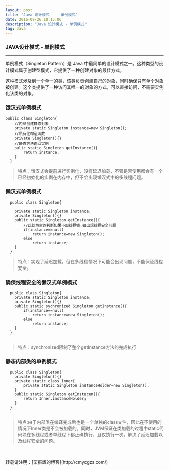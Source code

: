 ```yaml
---
layout: post
title: "Java 设计模式 -   单例模式"
date: 2016-09-26 18:15:06 
description: "Java 设计模式 - 单例模式"
tag: Java
---
```



### JAVA设计模式 - 单例模式

---

  单例模式（Singleton Pattern）是 Java 中最简单的设计模式之一。这种类型的设计模式属于创建型模式，它提供了一种创建对象的最佳方式。

  这种模式涉及到一个单一的类，该类负责创建自己的对象，同时确保只有单个对象被创建。这个类提供了一种访问其唯一的对象的方式，可以直接访问，不需要实例化该类的对象。
  
###  饿汉式单例模式
	  

```
public class Singleton{
    //内部创建静态对象
    private static Singleton instance=new Singleton();
    //私有化构造函数
    private Singleton(){}
    //静态方法返回实例
    pulic static Singleton getInstance(){
        return instance;
    }
  }
```

  
 
 
  > 特点：饿汉式会提前进行实例化，没有延迟加载，不管是否使用都会有一个已经初始化的实例在内存中，但不会出现懒汉式中的多线程问题。
  
### 懒汉式单例模式
```
  public class Singleton{
  
    private static Singleton instance;
    private Singleton(){}
    public static Singleton getInstance(){
        //此处为空的判断如果不加线程锁,会出现线程安全问题
        if(instance==null)
            return instance=new Singleton();
        else
            return instance;
    }
  }
```
  
  > 特点：实现了延迟加载，但在多线程情况下可能会出现问题，不能保证线程安全。
  
### 确保线程安全的懒汉式单例模式
```
  public class Singleton{
    private static Singleton instance;
    private Singleton(){}
    public static sychronized Singleton getInstance(){
        if(instance==null)
            return instance=new Singleton();
        else
            return instance;
    }
  }
  
```
  > 特点：synchronized限制了整个getInstance方法的完成执行

### 静态内部类的单例模式
  
```
  public class Singleton{
    private Singleton(){}
    private static class Inner{
        private static Singleton instanceHolder=new Singleton();
    }
    public static Singleton getInstacen(){
        return Inner.instanceHolder;
    }
  }
  
```
> 特点:由于内部类在编译完成后也是一个单独的class文件，因此在不使用的情况下Inner类是不会被加载的。同时，JVM保证在类加载的过程中static代码块在多线程或者单线程下都正确执行，且仅执行一次。解决了延迟加载以及线程安全的问题。
<br/>
<br/>
转载请注明：[栗振辉的博客](http://cmycgzs.com/) 
